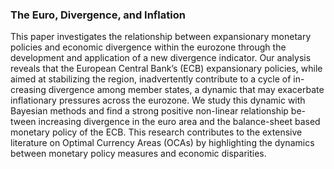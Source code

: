 ### The Euro, Divergence, and Inflation

This paper investigates the relationship between expansionary monetary policies and economic divergence within the eurozone through the development and application of a new divergence indicator. Our analysis reveals that the European Central Bank’s (ECB) expansionary policies, while aimed at stabilizing the region, inadvertently contribute to a cycle of in-creasing divergence among member states, a dynamic that may exacerbate inflationary pressures across the eurozone. We study this dynamic with Bayesian methods and find a strong positive non-linear relationship be-tween increasing divergence in the euro area and the balance-sheet based monetary policy of the ECB. This research contributes to the extensive literature on Optimal Currency Areas (OCAs) by highlighting the dynamics between monetary policy measures and economic disparities.

